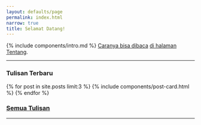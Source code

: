 ```yaml
---
layout: defaults/page
permalink: index.html
narrow: true
title: Selamat Datang!
---
```


{% include components/intro.md %} [Caranya bisa dibaca](about.html#buy-me-coffee) [di halaman Tentang](about.html).

---

### Tulisan Terbaru

{% for post in site.posts limit:3 %}
{% include components/post-card.html %}
{% endfor %}

### [Semua Tulisan](list/posts.html)

---

